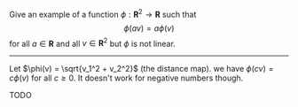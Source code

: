 Give an example of a function $\phi : \mathbf R^2 \to \mathbf R$ such that
$$
\phi(av) = a\phi(v)
$$
for all $a \in \mathbf R$ and all $v \in \mathbf R^2$ but $\phi$ is not linear.

----

Let $\phi(v) = \sqrt{v_1^2 + v_2^2}$ (the distance map). we have $\phi(cv) = c\phi(v)$ for all $c \ge 0$. It doesn't work for negative numbers though.

TODO